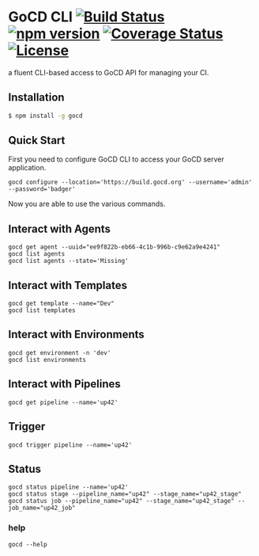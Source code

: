 # GoCD CLI  [![Build Status](https://travis-ci.org/GaneshSPatil/gocd-cli.svg?branch=master)](https://travis-ci.org/GaneshSPatil/gocd-cli) [![npm version](https://badge.fury.io/js/gocd.svg)](https://badge.fury.io/js/gocd) [![Coverage Status](https://coveralls.io/repos/GaneshSPatil/gocd-cli/badge.svg?branch=master)](https://coveralls.io/r/GaneshSPatil/gocd-cli?branch=master) [![License](https://img.shields.io/badge/License-Apache%202.0-blue.svg)](https://opensource.org/licenses/Apache-2.0)

a fluent CLI-based access to GoCD API for managing your CI.

## Installation

```bash
$ npm install -g gocd
```

## Quick Start

First you need to configure GoCD CLI to access your GoCD server application.
```
gocd configure --location='https://build.gocd.org' --username='admin' --password='badger'
```

Now you are able to use the various commands.

## Interact with Agents
```
gocd get agent --uuid="ee9f822b-eb66-4c1b-996b-c9e62a9e4241"
gocd list agents
gocd list agents --state='Missing'
```

## Interact with Templates
```
gocd get template --name="Dev"
gocd list templates
```

## Interact with Environments
```
gocd get environment -n 'dev'
gocd list environments
```

## Interact with Pipelines
```
gocd get pipeline --name='up42' 
```

## Trigger
``` 
gocd trigger pipeline --name='up42'
```

## Status
``` 
gocd status pipeline --name='up42'
gocd status stage --pipeline_name="up42" --stage_name="up42_stage"
gocd status job --pipeline_name="up42" --stage_name="up42_stage" --job_name="up42_job"
```

### help
```
gocd --help
```
